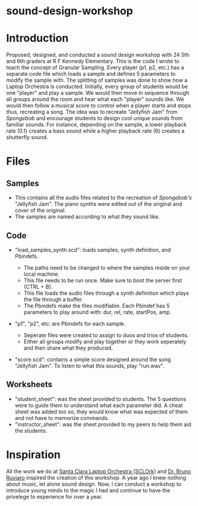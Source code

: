 # sound-design-workshop
# Introduction
Proposed, designed, and conducted a sound design workshop with 24 5th and 6th graders at R F Kennedy Elementary. This is the code I wrote to teach the concept of Granular Sampling. Every player (p1, p2, etc.) has a separate code file which loads a sample and defines 5 parameters to modify the sample with. The splitting of samples was done to show how a Laptop Orchestra is conducted. Initially, every group of students would be one "player" and play a sample. We would then move in sequence through all groups around the room and hear what each "player" sounds like. We would then follow a musical score to control when a player starts and stops thus, recreating a song. The idea was to recreate "Jellyfish Jam" from *Spongebob* and encourage students to design cool unique sounds from familiar sounds. For instance, depending on the sample, a lower playback rate (0.1) creates a bass sound while a higher playback rate (6) creates a shutterfly sound. 

# Files
## Samples
* This contains all the audio files related to the recreation of *Spongebob's* "Jellyfish Jam". The piano synths were edited out of the original and cover of the original. 
* The samples are named according to what they sound like.

## Code
* "load_samples_synth.scd": loads samples, synth definition, and Pbindefs.
  * The paths need to be changed to where the samples reside on your local machine.
  * This file needs to be run once. Make sure to boot the server first (CTRL + B).
  * This file loads the audio files through a synth definition which plays the file through a buffer.
  * The Pbindefs make the files modifiable. Each Pbindef has 5 parameters to play around with: dur, rel, rate, startPos, amp.
 
* "p1", "p2", etc: are Pbindefs for each sample.
  * Seperate files were created to assign to duos and trios of students.
  * Either all groups modify and play together or they work seperately and then share what they produced.
  
* "score.scd": contains a simple score designed around the song "Jellyfish Jam". To listen to what this sounds, play "run.wav".

## Worksheets
* "student_sheet": was the sheet provided to students. The 5 questions were to guide them to understand what each parameter did. A cheat sheet was added too so, they would know what was expected of them and not have to memorize commands.
* "instructor_sheet": was the sheet provided to my peers to help them aid the students.

# Inspiration
All the work we do at [Santa Clara Laptop Orchestra (SCLOrk)](https://www.youtube.com/watch?v=UorZXvhU6uI) and [Dr. Bruno Ruviaro](https://github.com/brunoruviaro) inspired the creation of this workshop. A year ago I knew nothing about music, let alone sound design. Now, I can conduct a workshop to introduce young minds to the magic I had and continue to have the privelege to experience for over a year.

